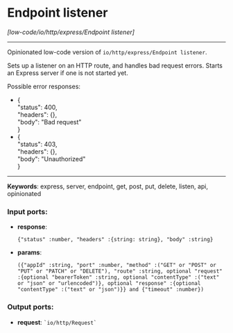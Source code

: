 # Endpoint listener

_[low-code/io/http/express/Endpoint listener]_

---

Opinionated low-code version of `io/http/express/Endpoint listener`.  
  
Sets up a listener on an HTTP route, and handles bad request errors. Starts an Express server if one is not started yet.  
  
Possible error responses:  
* {  
    "status": 400,  
    "headers": {},  
    "body": "Bad request"  
  }  
* {  
    "status": 403,  
    "headers": {},  
    "body": "Unauthorized"  
  }  

---

__Keywords__: express, server, endpoint, get, post, put, delete, listen, api, opinionated

### Input ports:

* __response__: 
    ```
    {"status" :number, "headers" :{string: string}, "body" :string}
    ```


* __params__: 
    ```
    ({"appId" :string, "port" :number, "method" :("GET" or "POST" or "PUT" or "PATCH" or "DELETE"), "route" :string, optional "request" :{optional "bearerToken" :string, optional "contentType" :("text" or "json" or "urlencoded")}, optional "response" :{optional "contentType" :("text" or "json")}} and {"timeout" :number})
    ```

### Output ports:

* __request__: `` `io/http/Request` ``

